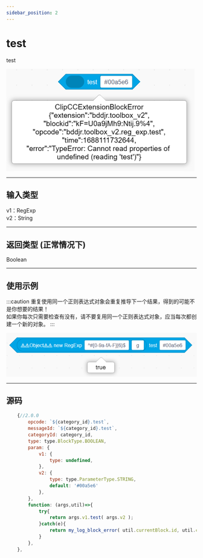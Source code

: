 ```yaml
---
sidebar_position: 2
---
```

# test

test

![img](img\test\image.png)  


***
## 输入类型
v1：RegExp  
v2：String  


***
## 返回类型 (正常情况下)
Boolean


***
## 使用示例
:::caution
重复使用同一个正则表达式对象会重复推导下一个结果，得到的可能不是你想要的结果！  
如果你每次只需要检查有没有，请不要复用同一个正则表达式对象，应当每次都创建一个新的对象。
:::

![2](img\test\2.png)  


***
## 源码
```js title="/categorys/reg_exp.js"
    {//2.0.0
        opcode: `${category_id}.test`,
        messageId: `${category_id}.test`,
        categoryId: category_id,
        type: type.BlockType.BOOLEAN,
        param: {
            v1: {
                type: undefined,
            },
            v2: {
                type: type.ParameterType.STRING,
                default: '#00a5e6'
            },
        },
        function: (args,util)=>{
            try{
                return args.v1.test( args.v2 );
            }catch(e){
                return my_log_block_error( util.currentBlock.id, util.currentBlock.opcode , e );
            }
        },
    },
```
